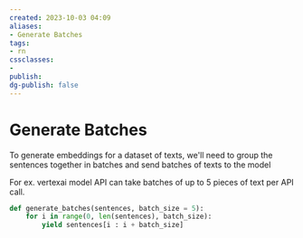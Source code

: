 ```yaml
---
created: 2023-10-03 04:09
aliases: 
- Generate Batches
tags:
- rn
cssclasses:
- 
publish:
dg-publish: false
---
```


<!-- 
tags: 
-->

<!--internal
parent:: [[20231003040824 Helper Functions]]
child:: [[]]
related:: [[]]
-->

<!--external
- [ ] []()
-->
# Generate Batches

To generate embeddings for a dataset of texts, we'll need to group the sentences together in batches and send batches of texts to the model

For ex. vertexai model API can take batches of up to 5 pieces of text per API call.

```python
def generate_batches(sentences, batch_size = 5):
    for i in range(0, len(sentences), batch_size):
        yield sentences[i : i + batch_size]
```
